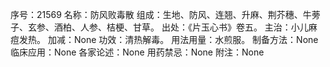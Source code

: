 序号：21569
名称：防风败毒散
组成：生地、防风、连翘、升麻、荆芥穗、牛蒡子、玄参、酒柏、人参、桔梗、甘草。
出处：《片玉心书》卷五。
主治：小儿麻痘发热。
加减：None
功效：清热解毒。
用法用量：水煎服。
制备方法：None
临床应用：None
各家论述：None
用药禁忌：None
附注：None
